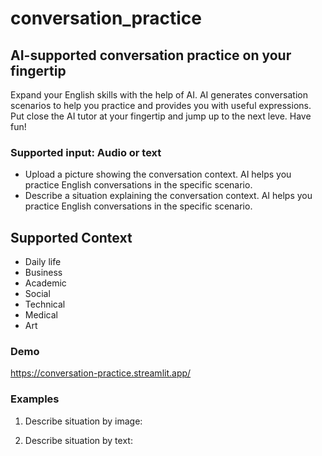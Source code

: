 # conversation_practice

## AI-supported conversation practice on your fingertip
Expand your English skills with the help of AI. AI generates conversation scenarios to help you practice and provides you with useful expressions. Put close the AI tutor at your fingertip and jump up to the next leve. Have fun!

### Supported input: Audio or text
 - Upload a picture showing the conversation context. AI helps you practice English conversations in the specific scenario.
 - Describe a situation explaining the conversation context. AI helps you practice English conversations in the specific scenario.

## Supported Context
 - Daily life
 - Business
 - Academic
 - Social
 - Technical
 - Medical
 - Art

### Demo
https://conversation-practice.streamlit.app/

### Examples

1. Describe situation by image:


2. Describe situation by text:
